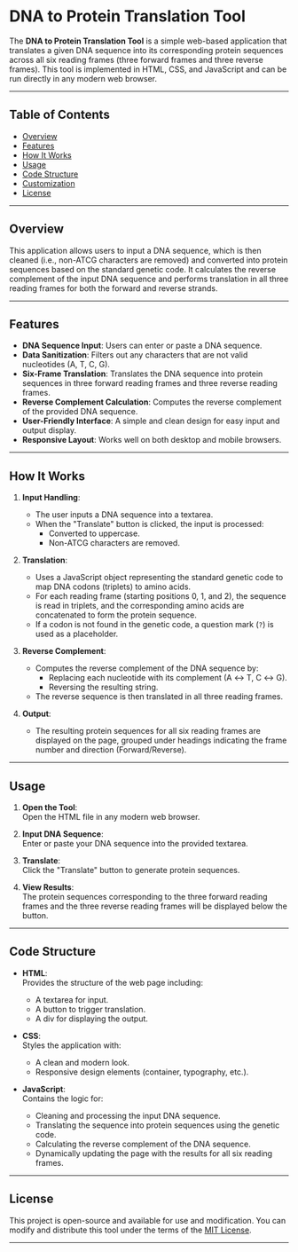 # DNA to Protein Translation Tool

The **DNA to Protein Translation Tool** is a simple web-based application that translates a given DNA sequence into its corresponding protein sequences across all six reading frames (three forward frames and three reverse frames). This tool is implemented in HTML, CSS, and JavaScript and can be run directly in any modern web browser.

---

## Table of Contents

- [Overview](#overview)
- [Features](#features)
- [How It Works](#how-it-works)
- [Usage](#usage)
- [Code Structure](#code-structure)
- [Customization](#customization)
- [License](#license)

---

## Overview

This application allows users to input a DNA sequence, which is then cleaned (i.e., non-ATCG characters are removed) and converted into protein sequences based on the standard genetic code. It calculates the reverse complement of the input DNA sequence and performs translation in all three reading frames for both the forward and reverse strands.

---

## Features

- **DNA Sequence Input**: Users can enter or paste a DNA sequence.
- **Data Sanitization**: Filters out any characters that are not valid nucleotides (A, T, C, G).
- **Six-Frame Translation**: Translates the DNA sequence into protein sequences in three forward reading frames and three reverse reading frames.
- **Reverse Complement Calculation**: Computes the reverse complement of the provided DNA sequence.
- **User-Friendly Interface**: A simple and clean design for easy input and output display.
- **Responsive Layout**: Works well on both desktop and mobile browsers.

---

## How It Works

1. **Input Handling**:  
   - The user inputs a DNA sequence into a textarea.
   - When the "Translate" button is clicked, the input is processed:
     - Converted to uppercase.
     - Non-ATCG characters are removed.

2. **Translation**:  
   - Uses a JavaScript object representing the standard genetic code to map DNA codons (triplets) to amino acids.
   - For each reading frame (starting positions 0, 1, and 2), the sequence is read in triplets, and the corresponding amino acids are concatenated to form the protein sequence.
   - If a codon is not found in the genetic code, a question mark (`?`) is used as a placeholder.

3. **Reverse Complement**:  
   - Computes the reverse complement of the DNA sequence by:
     - Replacing each nucleotide with its complement (A ↔ T, C ↔ G).
     - Reversing the resulting string.
   - The reverse sequence is then translated in all three reading frames.

4. **Output**:  
   - The resulting protein sequences for all six reading frames are displayed on the page, grouped under headings indicating the frame number and direction (Forward/Reverse).

---

## Usage

1. **Open the Tool**:  
   Open the HTML file in any modern web browser.

2. **Input DNA Sequence**:  
   Enter or paste your DNA sequence into the provided textarea.

3. **Translate**:  
   Click the "Translate" button to generate protein sequences.

4. **View Results**:  
   The protein sequences corresponding to the three forward reading frames and the three reverse reading frames will be displayed below the button.

---

## Code Structure

- **HTML**:  
  Provides the structure of the web page including:
  - A textarea for input.
  - A button to trigger translation.
  - A div for displaying the output.

- **CSS**:  
  Styles the application with:
  - A clean and modern look.
  - Responsive design elements (container, typography, etc.).

- **JavaScript**:  
  Contains the logic for:
  - Cleaning and processing the input DNA sequence.
  - Translating the sequence into protein sequences using the genetic code.
  - Calculating the reverse complement of the DNA sequence.
  - Dynamically updating the page with the results for all six reading frames.

---

## License

This project is open-source and available for use and modification. You can modify and distribute this tool under the terms of the [MIT License](https://opensource.org/licenses/MIT).

---
